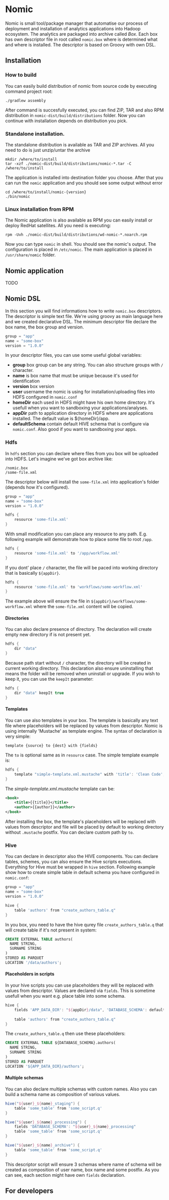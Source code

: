 # Nomic

Nomic is small tool/package manager that automatise our process of deployment and installation of analytics applications
into Hadoop ecosystem. The analytics are packaged into archive called *Box*. Each box has own descriptor file in 
root called `nomic.box` where is determined what and where is installed. The descriptor is based on Groovy with own DSL.

## Installation

### How to build

You can easily build distribution of nomic from source code by executing command project root:

    ./gradlew assembly
    
After command is succesfully executed, you can find ZIP, TAR and also RPM distribution in `nomic-dist/build/distributions` 
folder. Now you can continue with installation depends on distribution you pick.

### Standalone installation.

The standalone distribution is available as TAR and ZIP archives. All you need to do is just unzip/untar the archive 

    mkdir /where/to/install
    tar -xzf ./nomic-dist/build/distributions/nomic-*.tar -C /where/to/install

The application is installed into destination folder you choose. After that you can run the `nomic` application and 
you should see some output without error

    cd /where/to/install/nomic-{version}
    ./bin/nomic

### Linux installation from RPM

The Nomic application is also available as RPM you can easily install or deploy RedHat satellites. All you need is executing:

    rpm -Uvh ./nomic-dist/build/distributions/wd-nomic-*.noarch.rpm
    
Now you can type `nomic` in shell. You should see the nomic's output. The configuration is placed in `/etc/nomic`. 
The main application is placed in `/usr/share/nomic` folder.        

## Nomic application

TODO

## Nomic DSL

In this section you will find informations how to write `nomic.box` descriptors. The descriptor is simple text
file. We're using groovy as main language here and we created declarative DSL. The minimum descriptor file declare
the box name, the box group and version. 

```groovy
group = "app"
name = "some-box"
version = "1.0.0"
```

In your descriptor files, you can use some useful global variables:

* **group** box group can be any string. You can also structure groups with `/` character.
* **name** is box name that must be unique because it's used for identification
* **version** box version
* **user** username the nomic is using for installation/uploading files into HDFS configured in `nomic.conf`
* **homeDir** each used in HDFS might have his own home directory. It's usefull when you want to sandboxing your applications/analyses.
* **appDir** path to application directory in HDFS where are applications installed. The default value is ${homeDir}/app.
* **defaultSchema** contain default HIVE schema that is configure via `nomic.conf`. Also good if you want to sandboxing your apps.

### Hdfs

In `hdfs` section you can declare where files from you box will be uploaded into HDFS. Let's imagine we've got
box archive like:

    /nomic.box
    /some-file.xml

The descriptor below will install the `some-file.xml` into application's folder (depends how it's configured).

```groovy
group = "app"
name = "some-box"
version = "1.0.0"

hdfs {
    resource 'some-file.xml'
}
```

With small modification you can place any resource to any path. E.g. following example will demonstrate how to
place some file to root `/app`.

```groovy
hdfs {
    resource 'some-file.xml' to '/app/workflow.xml'
}
```

If you dont' place `/` character, the file will be paced into working directory that is basically `${appDir}`.


```groovy
hdfs {
    resource 'some-file.xml' to 'workflows/some-workflow.xml'
}
```
The example above will ensure the file in `${appDir}/workflows/some-workflow.xml` where the `some-file.xml` content 
will be copied.

#### Directories

You can also declare presence of directory. The declaration will create empty new directory if is not present yet.

```groovy
hdfs {
    dir "data"
}
```

Because path start without `/` character, the directory will be created in current working directory. This declaration
also ensure uninstalling that means the folder will be removed when uninstall or upgrade. If you wish to keep it, you 
can use the `keepIt` parameter:

```groovy
hdfs {
    dir "data" keepIt true
}
```

#### Templates

You can use also templates in your box. The template is basically any text file where placeholders will be replaced by
values from descriptor. Nomic is using internally 'Mustache' as template engine. The syntax of declaration is very simple:

    template {source} to {dest} with {fields} 

The `to` is optional same as in `resource` case. The simple template example is:

```groovy
hdfs {
    template "simple-template.xml.mustache" with 'title': 'Clean Code', 'author': 'Robert C. Martin'
}
``` 

The *simple-template.xml.mustache* template can be:

```xml
<book>
    <title>{{title}}</title>
    <author>{{author}}</author>
</book>
```

After installing the box, the template's placeholders will be replaced with values from descriptor and file will be placed
by default to working directory without `.mustache` postfix. You can declare custom path by `to`.

### Hive 

You can declare in descriptor also the HIVE components. You can declare tables, schemes, you can also ensure the Hive 
scripts executions. Everything for Hive must be wrapped in `hive` section. Following example show how to create
simple table in default schema you have configured in `nomic.conf`:

```groovy
group = "app"
name = "some-box"
version = "1.0.0"

hive {
    table 'authors' from "create_authors_table.q"
}
```

In you box, you need to have the hive qurey file `create_authors_table.q` that will create table if it's not present in
system:

```sql
CREATE EXTERNAL TABLE authors(
  NAME STRING,
  SURNAME STRING
)
STORED AS PARQUET
LOCATION '/data/authors';
``` 

#### Placeholders in scripts

In your hive scripts you can use placeholders they will be replaced with values from descriptor. Values are declared via
`fields`. This is sometime usefull when you want e.g. place table into some schema.

```groovy
hive {
    fields 'APP_DATA_DIR': "${appDir}/data", 'DATABASE_SCHEMA': defaultSchema
    
    table 'authors' from "create_authors_table.q"
}  
```

The `create_authors_table.q` then use these placeholders:

```sql
CREATE EXTERNAL TABLE ${DATABASE_SCHEMA}.authors(
  NAME STRING,
  SURNAME STRING
)
STORED AS PARQUET
LOCATION '${APP_DATA_DIR}/authors';
```

#### Multiple schemas

You can also declare multiple schemas with custom names. Also you can build a schema name as composition of various
values.

```groovy
hive("${user}_${name}_staging") {
    table 'some_table' from 'some_script.q'
}

hive("${user}_${name}_processing") {
    fields 'DATABASE_SCHEMA': "${user}_${name}_processing"  
    table 'some_table' from 'some_script.q'
}

hive("${user}_${name}_archive") {
    table 'some_table' from 'some_script.q'
}
```
This descriptor script will ensure 3 schemas where name of schema will be created as composition of user name, box name
and some postfix. As you can see, each section might have own `fields` declaration.


## For developers